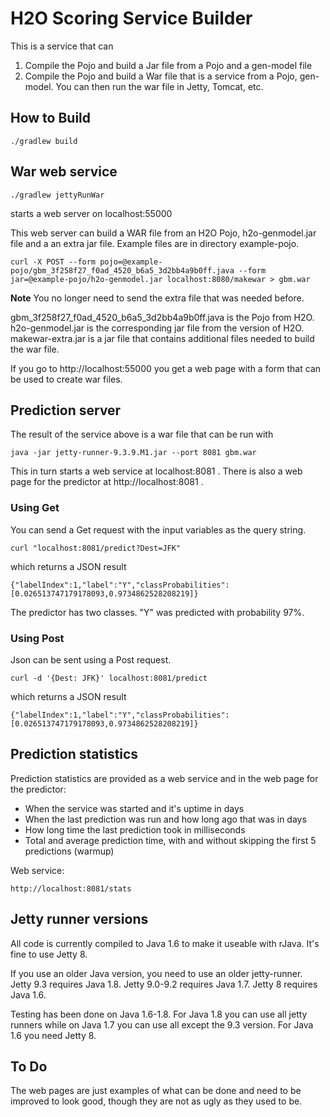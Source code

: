 # H2O Scoring Service Builder
This is a service that can
1. Compile the Pojo and build a Jar file from a Pojo and a gen-model file
2. Compile the Pojo and build a War file that is a service from a Pojo, gen-model. You can then run the war file in Jetty, Tomcat, etc.
## How to Build

`./gradlew build
`
## War web service
`./gradlew jettyRunWar
`

starts a web server on localhost:55000

This web server can build a WAR file from an H2O Pojo,
h2o-genmodel.jar file and a an extra jar file. Example files are in
directory example-pojo.

`curl -X POST --form pojo=@example-pojo/gbm_3f258f27_f0ad_4520_b6a5_3d2bb4a9b0ff.java --form jar=@example-pojo/h2o-genmodel.jar localhost:8080/makewar > gbm.war
`

**Note** You no longer need to send the extra file that was needed before.

gbm_3f258f27_f0ad_4520_b6a5_3d2bb4a9b0ff.java is the Pojo from
H2O. h2o-genmodel.jar is the corresponding jar file from the version
of H2O. makewar-extra.jar is a jar file that contains additional files
needed to build the war file.

If you go to http://localhost:55000 you get a web page with a form that
can be used to create war files.

## Prediction server


The result of the service above is a war file that can be run with

`java -jar jetty-runner-9.3.9.M1.jar --port 8081 gbm.war
`

This in turn starts a web service at localhost:8081 .
There is also a web page for the predictor at http://localhost:8081 .

### Using Get

You can send a Get request with the input variables as the query string.

`curl "localhost:8081/predict?Dest=JFK"`

which returns a JSON result

`{"labelIndex":1,"label":"Y","classProbabilities":[0.026513747179178093,0.9734862528208219]}
`

The predictor has two classes. "Y" was predicted with probability 97%.

### Using Post

Json can be sent using a Post request.

`curl -d '{Dest: JFK}' localhost:8081/predict`

which returns a JSON result

`{"labelIndex":1,"label":"Y","classProbabilities":[0.026513747179178093,0.9734862528208219]}
`

## Prediction statistics

Prediction statistics are provided as a web service and in the web page for the predictor:
 + When the service was started and it's uptime in days
 + When the last prediction was run and how long ago that was in days
 + How long time the last prediction took in milliseconds
 + Total and average prediction time, with and without skipping the first 5 predictions (warmup)

Web service:

`http://localhost:8081/stats`

## Jetty runner versions

All code is currently compiled to Java 1.6 to make it useable with rJava.
It's fine to use Jetty 8.

If you use an older Java version, you need to use an older
jetty-runner. Jetty 9.3 requires Java 1.8. Jetty 9.0-9.2 requires Java
1.7. Jetty 8 requires Java 1.6. 

Testing has been done on Java 1.6-1.8. For Java 1.8 you can use
all jetty runners while on Java 1.7 you can use all except the 9.3
version. For Java 1.6 you need Jetty 8.

## To Do

The web pages are just examples of what can be done and need
to be improved to look good, though they are not as ugly as they used to be.
